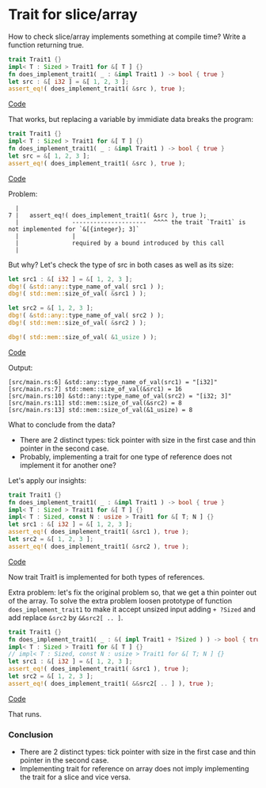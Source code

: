 # Trait for slice/array

How to check slice/array implements something at compile time?
Write a function returning true.

```rust
trait Trait1 {}
impl< T : Sized > Trait1 for &[ T ] {}
fn does_implement_trait1( _ : &impl Trait1 ) -> bool { true }
let src : &[ i32 ] = &[ 1, 2, 3 ];
assert_eq!( does_implement_trait1( &src ), true );
```

[Code](https://play.rust-lang.org/?version=nightly&mode=debug&edition=2021&gist=807aabe00f97c3b184da78379720d5b8)

That works, but replacing a variable by immidiate data breaks the program:

```rust
trait Trait1 {}
impl< T : Sized > Trait1 for &[ T ] {}
fn does_implement_trait1( _ : &impl Trait1 ) -> bool { true }
let src = &[ 1, 2, 3 ];
assert_eq!( does_implement_trait1( &src ), true );
```

[Code](https://play.rust-lang.org/?version=nightly&mode=debug&edition=2021&gist=68823817984d1c9f94ae1bc713b74974)

Problem:

```log
  |
7 |   assert_eq!( does_implement_trait1( &src ), true );
  |               ---------------------  ^^^^ the trait `Trait1` is not implemented for `&[{integer}; 3]`
  |               |
  |               required by a bound introduced by this call
  |
```

But why? Let's check the type of src in both cases as well as its size:

```rust
let src1 : &[ i32 ] = &[ 1, 2, 3 ];
dbg!( &std::any::type_name_of_val( src1 ) );
dbg!( std::mem::size_of_val( &src1 ) );

let src2 = &[ 1, 2, 3 ];
dbg!( &std::any::type_name_of_val( src2 ) );
dbg!( std::mem::size_of_val( &src2 ) );

dbg!( std::mem::size_of_val( &1_usize ) );
```

[Code](https://play.rust-lang.org/?version=nightly&mode=debug&edition=2021&gist=4b7ae7def867dac6a03ea5a502544f05)

Output:
```log
[src/main.rs:6] &std::any::type_name_of_val(src1) = "[i32]"
[src/main.rs:7] std::mem::size_of_val(&src1) = 16
[src/main.rs:10] &std::any::type_name_of_val(src2) = "[i32; 3]"
[src/main.rs:11] std::mem::size_of_val(&src2) = 8
[src/main.rs:13] std::mem::size_of_val(&1_usize) = 8
```

What to conclude from the data?

- There are 2 distinct types: tick pointer with size in the first case and thin pointer in the second case.
- Probably, implementing a trait for one type of reference does not implement it for another one?

Let's apply our insights:

```rust
trait Trait1 {}
fn does_implement_trait1( _ : &impl Trait1 ) -> bool { true }
impl< T : Sized > Trait1 for &[ T ] {}
impl< T : Sized, const N : usize > Trait1 for &[ T; N ] {}
let src1 : &[ i32 ] = &[ 1, 2, 3 ];
assert_eq!( does_implement_trait1( &src1 ), true );
let src2 = &[ 1, 2, 3 ];
assert_eq!( does_implement_trait1( &src2 ), true );
```

[Code](https://play.rust-lang.org/?version=nightly&mode=debug&edition=2021&gist=5d346aca864d987e122468807c38800a)

Now trait Trait1 is implemented for both types of references.

Extra problem: let's fix the original problem so, that we get a thin pointer out of the array.
To solve the extra problem loosen prototype of function `does_implement_trait1` to make it accept unsized input adding `+ ?Sized` and add replace `&src2` by `&&src2[ .. ]`.

```rust
trait Trait1 {}
fn does_implement_trait1( _ : &( impl Trait1 + ?Sized ) ) -> bool { true }
impl< T : Sized > Trait1 for &[ T ] {}
// impl< T : Sized, const N : usize > Trait1 for &[ T; N ] {}
let src1 : &[ i32 ] = &[ 1, 2, 3 ];
assert_eq!( does_implement_trait1( &src1 ), true );
let src2 = &[ 1, 2, 3 ];
assert_eq!( does_implement_trait1( &&src2[ .. ] ), true );
```

[Code](https://play.rust-lang.org/?version=nightly&mode=debug&edition=2021&gist=b993179e3d69a19a619e20bd3ad76c16)

That runs.

### Conclusion

- There are 2 distinct types: tick pointer with size in the first case and thin pointer in the second case.
- Implementing trait for reference on array does not imply implementing the trait for a slice and vice versa.
